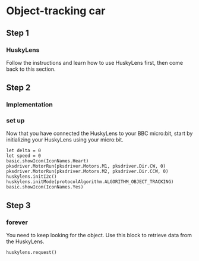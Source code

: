 # Object-tracking car
## Step 1
### HuskyLens
Follow the instructions and learn how to use HuskyLens first, then come back to this section.

## Step 2
### Implementation
### set up
Now that you have connected the HuskyLens to your BBC micro:bit, start by initializing your HuskyLens using your micro:bit.
```block
let delta = 0
let speed = 0
basic.showIcon(IconNames.Heart)
pksdriver.MotorRun(pksdriver.Motors.M1, pksdriver.Dir.CW, 0)
pksdriver.MotorRun(pksdriver.Motors.M2, pksdriver.Dir.CCW, 0)
huskylens.initI2c()
huskylens.initMode(protocolAlgorithm.ALGORITHM_OBJECT_TRACKING)
basic.showIcon(IconNames.Yes)
```
## Step 3
### forever
You need to keep looking for the object. Use this block to retrieve data from the HuskyLens.
```block
huskylens.request()
```
<script src="https://makecode.com/gh-pages-embed.js"></script><script>makeCodeRender("{{ site.makecode.home_url }}", "{{ site.github.owner_name }}/{{ site.github.repository_name }}");</script>
